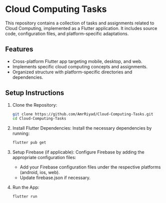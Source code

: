 # Cloud Computing Tasks

This repository contains a collection of tasks and assignments related to Cloud Computing, implemented as a Flutter application. It includes source code, configuration files, and platform-specific adaptations.

## Features

- Cross-platform Flutter app targeting mobile, desktop, and web.
- Implements specific cloud computing concepts and assignments.
- Organized structure with platform-specific directories and dependencies.

## Setup Instructions

1. Clone the Repository:
   ```bash
   git clone https://github.com/AmrRiyad/Cloud-Computing-Tasks.git
   cd Cloud-Computing-Tasks

2. Install Flutter Dependencies:
   Install the necessary dependencies by running:
   ```bash
   flutter pub get

3. Setup Firebase (if applicable):
      Configure Firebase by adding the appropriate configuration files:

   - Add your Firebase configuration files under the respective platforms (android, ios, web).
   - Update firebase.json if necessary.

4. Run the App:
   ```bash
   flutter run
